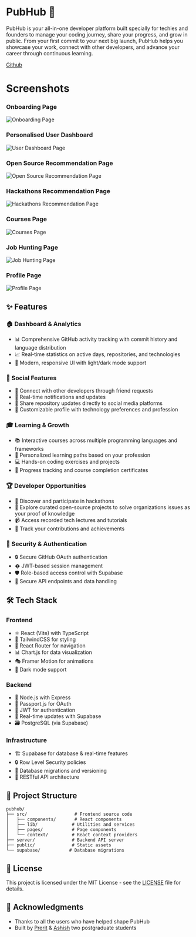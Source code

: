 # PubHub 🚀

PubHub is your all-in-one developer platform built specially for techies and founders to manage your coding journey, share your progress, and grow in public. From your first commit to your next big launch, PubHub helps you showcase your work, connect with other developers, and advance your career through continuous learning.

[Github](https://img.shields.io/badge/GitHub-100000?style=for-the-badge&logo=github&logoColor=white)

# Screenshots

### Onboarding Page
![Onboarding Page](https://res.cloudinary.com/dafqq1jvc/image/upload/v1753171272/Screenshot_2025-07-22_132621_iwxk3t.png)

### Personalised User Dashboard
![User Dashboard Page](https://res.cloudinary.com/dafqq1jvc/image/upload/v1751302624/Screenshot_2025-06-30_222620_kurwgu.png)

### Open Source Recommendation Page
![Open Source Recommendation Page](https://res.cloudinary.com/dafqq1jvc/image/upload/v1751303504/Screenshot_2025-06-30_223956_arxg5h.png)

### Hackathons Recommendation Page
![Hackathons Recommendation Page]([https://res.cloudinary.com/dafqq1jvc/image/upload/v1751303504/Screenshot_2025-06-30_223956_arxg5h.png](https://res.cloudinary.com/dafqq1jvc/image/upload/v1751303284/Screenshot_2025-06-30_223744_sfctf1.png))

### Courses Page
![Courses Page]([https://res.cloudinary.com/dafqq1jvc/image/upload/v1751303504/Screenshot_2025-06-30_223956_arxg5h.png](https://res.cloudinary.com/dafqq1jvc/image/upload/v1751303198/Screenshot_2025-06-30_223310_zrmuly.png))

### Job Hunting Page
![Job Hunting Page]([https://res.cloudinary.com/dafqq1jvc/image/upload/v1751303504/Screenshot_2025-06-30_223956_arxg5h.png](https://res.cloudinary.com/dafqq1jvc/image/upload/v1753170772/Screenshot_2025-07-22_132145_uds7vi.png))

### Profile Page
![Profile Page](https://res.cloudinary.com/dafqq1jvc/image/upload/v1753171272/Screenshot_2025-07-22_133017_b2rgf5.png)

## ✨ Features

### 🏠 Dashboard & Analytics

- 📊 Comprehensive GitHub activity tracking with commit history and language distribution
- 📈 Real-time statistics on active days, repositories, and technologies
- 📱 Modern, responsive UI with light/dark mode support

### 👥 Social Features

- 🤝 Connect with other developers through friend requests
- 🔄 Real-time notifications and updates
- 📱 Share repository updates directly to social media platforms
- 👤 Customizable profile with technology preferences and profession

### 🎓 Learning & Growth

- 📚 Interactive courses across multiple programming languages and frameworks
- 🎯 Personalized learning paths based on your profession
- 💻 Hands-on coding exercises and projects
- 📝 Progress tracking and course completion certificates

### 🏆 Developer Opportunities

- 🎪 Discover and participate in hackathons
- 🌟 Explore curated open-source projects to solve organizations issues as your proof of knowledge
- 📹 Access recorded tech lectures and tutorials
- 🎯 Track your contributions and achievements

### 🔐 Security & Authentication

- 🔒 Secure GitHub OAuth authentication
- � JWT-based session management
- 🛡️ Role-based access control with Supabase
- 🔐 Secure API endpoints and data handling

## 🛠️ Tech Stack

### Frontend

- ⚛️ React (Vite) with TypeScript
- 🎨 TailwindCSS for styling
- 🔄 React Router for navigation
- 📊 Chart.js for data visualization
- 🎭 Framer Motion for animations
- 🌙 Dark mode support

### Backend

- 🚀 Node.js with Express
- 🔐 Passport.js for OAuth
- 🎫 JWT for authentication
- 🔄 Real-time updates with Supabase
- 🗃️ PostgreSQL (via Supabase)

### Infrastructure

- 🏗️ Supabase for database & real-time features
- 🔒 Row Level Security policies
- 🔄 Database migrations and versioning
- 📡 RESTful API architecture

## 🧩 Project Structure

```
pubhub/
├── src/                  # Frontend source code
│   ├── components/       # React components
│   ├── lib/             # Utilities and services
│   ├── pages/           # Page components
│   └── context/         # React context providers
├── server/              # Backend API server
├── public/              # Static assets
└── supabase/           # Database migrations
```

## 📄 License

This project is licensed under the MIT License - see the [LICENSE](LICENSE) file for details.

## 👏 Acknowledgments

- Thanks to all the users who have helped shape PubHub
- Built by [Prerit](https://github.com/Kotak-Prerit) & [Ashish](https://github.com/codingashishdev) two postgraduate students
